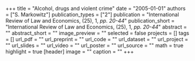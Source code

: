+++
title = "Alcohol, drugs and violent crime"
date = "2005-01-01"
authors = ["S. Markowitz"]
publication_types = ["2"]
publication = "International Review of Law and Economics, (25), 1, _pp. 20-44_"
publication_short = "International Review of Law and Economics, (25), 1, _pp. 20-44_"
abstract = ""
abstract_short = ""
image_preview = ""
selected = false
projects = []
tags = []
url_pdf = ""
url_preprint = ""
url_code = ""
url_dataset = ""
url_project = ""
url_slides = ""
url_video = ""
url_poster = ""
url_source = ""
math = true
highlight = true
[header]
image = ""
caption = ""
+++
